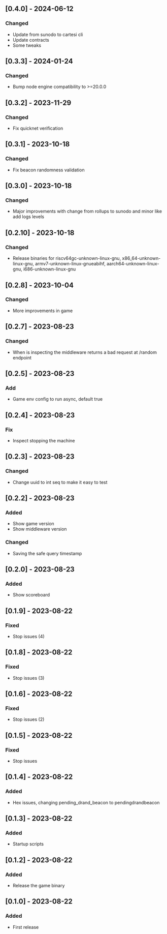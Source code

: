 ## [0.4.0] - 2024-06-12
### Changed
- Update from sunodo to cartesi cli
- Update contracts
- Some tweaks


## [0.3.3] - 2024-01-24
### Changed
- Bump node engine compatibility to >=20.0.0

## [0.3.2] - 2023-11-29
### Changed
- Fix quicknet verification

## [0.3.1] - 2023-10-18
### Changed
- Fix beacon randomness validation

## [0.3.0] - 2023-10-18
### Changed
- Major improvements with change from rollups to sunodo and minor like add logs levels

## [0.2.10] - 2023-10-18
### Changed
- Release binaries for riscv64gc-unknown-linux-gnu, x86_64-unknown-linux-gnu, armv7-unknown-linux-gnueabihf, aarch64-unknown-linux-gnu, i686-unknown-linux-gnu

## [0.2.8] - 2023-10-04
### Changed
- More improvements in game

## [0.2.7] - 2023-08-23
### Changed
- When is inspecting the middleware returns a bad request at /random endpoint

## [0.2.5] - 2023-08-23
### Add
- Game env config to run async, default true

## [0.2.4] - 2023-08-23
### Fix
- Inspect stopping the machine

## [0.2.3] - 2023-08-23
### Changed
- Change uuid to int seq to make it easy to test

## [0.2.2] - 2023-08-23
### Added
- Show game version
- Show middleware version
### Changed
- Saving the safe query timestamp
## [0.2.0] - 2023-08-23
### Added
- Show scoreboard

## [0.1.9] - 2023-08-22
### Fixed
- Stop issues (4)

## [0.1.8] - 2023-08-22
### Fixed
- Stop issues (3)

## [0.1.6] - 2023-08-22
### Fixed
- Stop issues (2)

## [0.1.5] - 2023-08-22
### Fixed
- Stop issues

## [0.1.4] - 2023-08-22
### Added
- Hex issues, changing pending_drand_beacon to pendingdrandbeacon

## [0.1.3] - 2023-08-22
### Added
- Startup scripts

## [0.1.2] - 2023-08-22
### Added
- Release the game binary

## [0.1.0] - 2023-08-22
### Added
- First release
